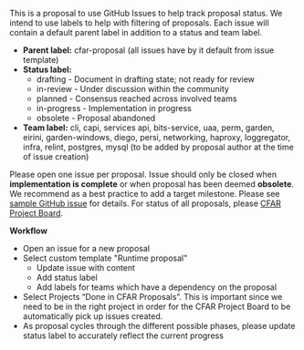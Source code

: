 This is a proposal to use GitHub Issues to help track proposal status. We intend to use  labels to help with filtering of proposals. Each issue will contain a default parent label in addition to a status and team label.

* **Parent label:** cfar-proposal (all issues have by it default from issue template)
* **Status label:**
  * drafting - Document in drafting state; not ready for review
  * in-review - Under discussion within the community
  * planned - Consensus reached across involved teams
  * in-progress - Implementation in progress
  * obsolete - Proposal abandoned
* **Team label:** cli, capi, services api, bits-service, uaa, perm, garden, eirini, garden-windows, diego, persi, networking, haproxy, loggregator, infra, relint, postgres, mysql (to be added by proposal author at the time of issue creation)

Please open one issue per proposal. Issue should only be closed when **implementation is complete** or when proposal has been deemed **obsolete**. We recommend as a best practice to add a target milestone. Please see [sample GitHub issue](https://github.com/chenl23/cfar-proposals/issues) for details. For status of all proposals, please [CFAR Project Board](https://github.com/chenl23/cfar-proposals/projects/1).

**Workflow**
* Open an issue for a new proposal
* Select custom template "Runtime proposal"
  * Update issue with content
  * Add status label
  * Add labels for teams which have a dependency on the proposal
* Select Projects “Done in CFAR Proposals”. This is important since we need to be in the right project in order for the CFAR Project Board to be automatically pick up issues created.
* As proposal cycles through the different possible phases, please update status label to accurately reflect the current progress





